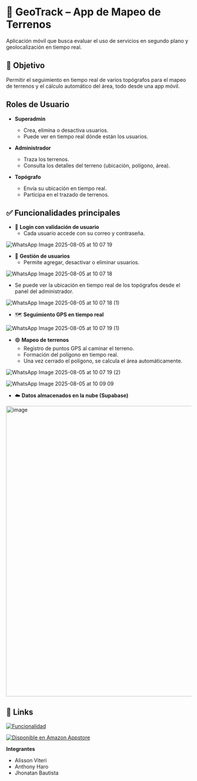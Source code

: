 # 📍 GeoTrack – App de Mapeo de Terrenos

Aplicación móvil que busca evaluar el uso de servicios en segundo plano y geolocalización en tiempo real.

## 🎯 Objetivo
Permitir el seguimiento en tiempo real de varios topógrafos para el mapeo de terrenos y el cálculo automático del área, todo desde una app móvil.

 ## Roles de Usuario

- **Superadmin**  
  - Crea, elimina o desactiva usuarios.  
  - Puede ver en tiempo real dónde están los usuarios.

- **Administrador**  
  - Traza los terrenos.  
  - Consulta los detalles del terreno (ubicación, polígono, área).

- **Topógrafo**  
  - Envía su ubicación en tiempo real.  
  - Participa en el trazado de terrenos.

## ✅ Funcionalidades principales

- 🔐 **Login con validación de usuario**
  - Cada usuario accede con su correo y contraseña.
 
 ![WhatsApp Image 2025-08-05 at 10 07 19](https://github.com/user-attachments/assets/96b366ed-b830-4e8f-81f4-d42817f76c20)
 
  
- 👤 **Gestión de usuarios**
  - Permite agregar, desactivar o eliminar usuarios.

![WhatsApp Image 2025-08-05 at 10 07 18](https://github.com/user-attachments/assets/771daa2e-f653-4d8d-bb84-6de6a6b90c3d)


  - Se puede ver la ubicación en tiempo real de los topógrafos desde el panel del administrador.

![WhatsApp Image 2025-08-05 at 10 07 18 (1)](https://github.com/user-attachments/assets/216d6deb-9cc3-4b36-b4cb-6929eb49bc42)


- 🗺️ **Seguimiento GPS en tiempo real**

![WhatsApp Image 2025-08-05 at 10 07 19 (1)](https://github.com/user-attachments/assets/c38700a2-d366-40f1-a7b2-4a661633a402)


- 🟢 **Mapeo de terrenos**
  - Registro de puntos GPS al caminar el terreno.
  - Formación del polígono en tiempo real.
  - Una vez cerrado el polígono, se calcula el área automáticamente.
 
![WhatsApp Image 2025-08-05 at 10 07 19 (2)](https://github.com/user-attachments/assets/0cc2fde9-0c92-48df-a002-33466595359f)

 
![WhatsApp Image 2025-08-05 at 10 09 09](https://github.com/user-attachments/assets/7194cba2-c8eb-4df0-b1b3-f265fa38d028)


- ☁️ **Datos almacenados en la nube (Supabase)**

<img width="1800" height="790" alt="image" src="https://github.com/user-attachments/assets/c59a9d5f-4a99-4627-a2b6-e698290cb46f" />



## 🔗 Links

[![Funcionalidad](https://img.shields.io/badge/Funcionalidad-red?style=for-the-badge&logo=youtube&logoColor=white)](https://youtu.be)

[![Disponible en Amazon Appstore](https://img.shields.io/badge/Disponible_en-Amazon_Appstore-FF9900?style=for-the-badge&logo=amazon&logoColor=white)](https://www.amazon.com/gp/product/B0FLF722X7)



**Integrantes**
- Alisson Viteri
- Anthony Haro
- Jhonatan Bautista




